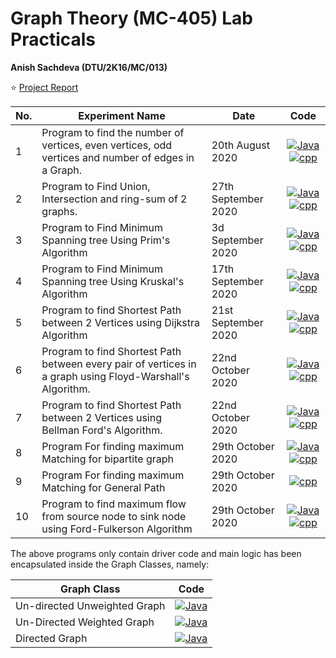 # Graph Theory (MC-405) Lab Practicals
__Anish Sachdeva (DTU/2K16/MC/013)__

⭐ [Project Report](assets/graph-theory-lab-file.pdf)


| No. | Experiment Name | Date | Code |
|-----|-----------------|------|:----:|
| 1 | Program to find the number of vertices, even vertices, odd vertices and number of edges in a Graph. | 20th August 2020 | [![Java](https://img.icons8.com/color/40/000000/java-coffee-cup-logo.png)](src/Lab1.java) [![cpp](https://img.icons8.com/color/35/000000/c-plus-plus-logo.png)](cpp/lab1.cpp) |  
| 2 | Program to Find Union, Intersection and ring-sum of 2 graphs. | 27th September 2020 | [![Java](https://img.icons8.com/color/40/000000/java-coffee-cup-logo.png)](src/Lab2.java) [![cpp](https://img.icons8.com/color/35/000000/c-plus-plus-logo.png)](cpp/lab2.cpp)|
| 3 | Program to Find Minimum Spanning tree Using Prim's Algorithm | 3d September 2020 | [![Java](https://img.icons8.com/color/40/000000/java-coffee-cup-logo.png)](src/Lab3.java) [![cpp](https://img.icons8.com/color/35/000000/c-plus-plus-logo.png)](cpp/lab3.cpp)|
| 4 | Program to Find Minimum Spanning tree Using Kruskal's Algorithm | 17th September 2020| [![Java](https://img.icons8.com/color/40/000000/java-coffee-cup-logo.png)](src/Lab4.java) [![cpp](https://img.icons8.com/color/35/000000/c-plus-plus-logo.png)](cpp/lab4.cpp) |
| 5 | Program to find Shortest Path between 2 Vertices using Dijkstra Algorithm | 21st September 2020 | [![Java](https://img.icons8.com/color/40/000000/java-coffee-cup-logo.png)](src/Lab5.java) [![cpp](https://img.icons8.com/color/35/000000/c-plus-plus-logo.png)](cpp/lab5.cpp) |
| 6 | Program to find Shortest Path between every pair of vertices in a graph using Floyd-Warshall's Algorithm. | 22nd October 2020 | [![Java](https://img.icons8.com/color/40/000000/java-coffee-cup-logo.png)](src/Lab6.java) [![cpp](https://img.icons8.com/color/35/000000/c-plus-plus-logo.png)](cpp/lab6.cpp) |
| 7 | Program to find Shortest Path between 2 Vertices using Bellman Ford's Algorithm. | 22nd October 2020 | [![Java](https://img.icons8.com/color/40/000000/java-coffee-cup-logo.png)](src/Lab7.java) [![cpp](https://img.icons8.com/color/35/000000/c-plus-plus-logo.png)](cpp/lab7.cpp) |
| 8 | Program For finding maximum Matching for bipartite graph | 29th October 2020 | [![Java](https://img.icons8.com/color/40/000000/java-coffee-cup-logo.png)](src/Lab8.java) [![cpp](https://img.icons8.com/color/35/000000/c-plus-plus-logo.png)](cpp/lab8.cpp) |
| 9 | Program For finding maximum Matching for General Path | 29th October 2020 | [![cpp](https://img.icons8.com/color/35/000000/c-plus-plus-logo.png)](cpp/lab9.cpp) |
| 10 | Program to find maximum flow from source node to sink node using Ford-Fulkerson Algorithm | 29th October 2020 | [![Java](https://img.icons8.com/color/40/000000/java-coffee-cup-logo.png)](src/Lab10.java) [![cpp](https://img.icons8.com/color/35/000000/c-plus-plus-logo.png)](cpp/lab10.cpp) | 

The above programs only contain driver code and main logic has been encapsulated inside the
Graph Classes, namely:

| Graph Class | Code |
|-------------|------|
| Un-directed Unweighted Graph | [![Java](https://img.icons8.com/color/40/000000/java-coffee-cup-logo.png)](src/UnDirectedGraph.java) |
| Un-Directed Weighted Graph | [![Java](https://img.icons8.com/color/40/000000/java-coffee-cup-logo.png)](src/UnDirectedWeightedGraph.java) | 
| Directed Graph | [![Java](https://img.icons8.com/color/40/000000/java-coffee-cup-logo.png)](src/DirectedGraph.java) |

